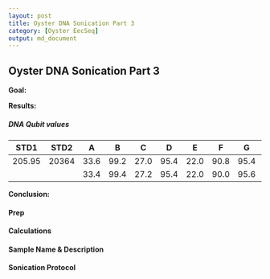 ```yaml
---
layout: post
title: Oyster DNA Sonication Part 3
category: [Oyster EecSeq]
output: md_document
---
```


## Oyster DNA Sonication Part 3

**Goal:** 

**Results:** 

##### DNA Qubit values

STD1|STD2|A|B|C|D|E|F|G|H|
----|----|-|-|-|-|-|-|-|-|
205.95|20364|33.6|99.2|27.0|95.4|22.0|90.8|95.4|159|
      |     |33.4|99.4|27.2|95.4|22.0|90.0|95.6|160|

**Conclusion:**

#### Prep

  
#### Calculations


#### Sample Name & Description


#### Sonication Protocol

